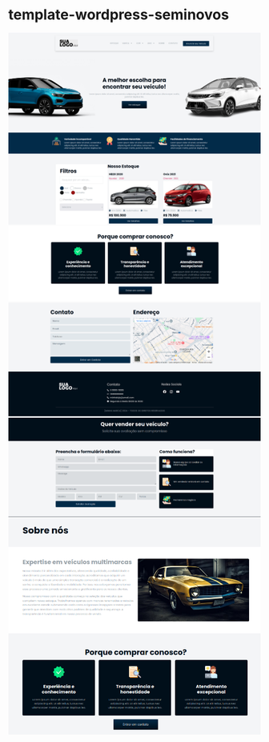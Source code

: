 # template-wordpress-seminovos

<img src="./imagens/Captura de tela em 2024-09-09 16-58-00.png" alt="Texto Alternativo">
<img src="./imagens/Captura de tela em 2024-09-09 16-58-42.png" alt="Texto Alternativo">
<img src="./imagens/Captura de tela em 2024-09-09 16-59-08.png" alt="Texto Alternativo">
<img src="./imagens/Captura de tela em 2024-09-09 16-59-25.png" alt="Texto Alternativo">
<img src="./imagens/Captura de tela em 2024-09-09 18-28-42.png" alt="Texto Alternativo">
<img src="./imagens/Captura de tela em 2024-09-09 18-29-15.png" alt="Texto Alternativo">
<img src="./imagens/Captura de tela em 2024-09-09 18-32-14.png" alt="Texto Alternativo">